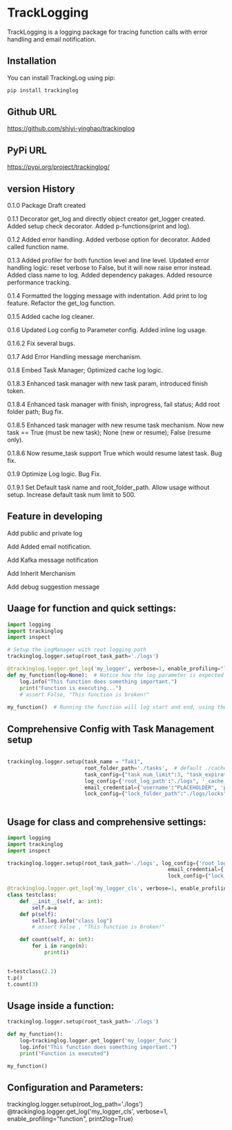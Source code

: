 # TrackLogging

TrackLogging is a logging package for tracing function calls with error handling and email notification.

## Installation

You can install TrackingLog using pip:

```bash
pip install trackinglog

```

## Github URL
https://github.com/shiyi-yinghao/trackinglog

## PyPi URL
https://pypi.org/project/trackinglog/

## version History

0.1.0 Package Draft created

0.1.1 Decorator get_log and directly object creator get_logger created. Added setup check decorator. Added p-functions(print and log).

0.1.2 Added error handling. Added verbose option for decorator. Added called function name.

0.1.3 Added profiler for both function level and line level. Updated error handling logic: reset verbose to False, but it will now raise error instead. Added class name to log. Added dependency pakages. Added resource performance tracking.

0.1.4 Formatted the logging message with indentation. Add print to log feature. Refactor the get_log function.

0.1.5 Added cache log cleaner.

0.1.6 Updated Log config to Parameter config. Added inline log usage.

0.1.6.2 Fix several bugs.

0.1.7 Add Error Handling message merchanism.

0.1.8 Embed Task Manager; Optimized cache log logic.

0.1.8.3 Enhanced task manager with new task param, introduced finish token.

0.1.8.4 Enhanced task manager with finish, inprogress, fail status; Add root folder path; Bug fix.

0.1.8.5 Enhanced task manager with new resume task mechanism. Now new task == True (must be new task); None (new or resume); False (resume only).

0.1.8.6 Now resume_task support True which would resume latest task. Bug fix.

0.1.9 Optimize Log logic. Bug Fix. 

0.1.9.1 Set Default task name and root_folder_path. Allow usage without setup. Increase default task num limit to 500.

## Feature in developing

Add public and private log

Add Added email notification. 

Add Kafka message notification

Add Inherit Merchanism

Add debug suggestion message


## Uaage for function and quick settings:

```python
import logging
import trackinglog
import inspect

# Setup the LogManager with root logging path
trackinglog.logger.setup(root_task_path='./logs')

@trackinglog.logger.get_log('my_logger', verbose=1, enable_profiling="line")
def my_function(log=None):  # Notice how the log parameter is expected
    log.info("This function does something important.")
    print("Function is executing...")
    # assert False, "This function is broken!"
    
my_function()  # Running the function will log start and end, using the specific logger

```

## Comprehensive Config with Task Management setup
```python

trackinglog.logger.setup(task_name = "Tak1",
                         root_folder_path='./tasks',  # default ./cache/__trackinglog__
                         task_config={"task_num_limit":3, "task_expiration_date":3},
                         log_config={'root_log_path':"./logs", '_cache_log_path':"./logs/cache", 'cache_log_num_limit':10, '_cache_log_day_limit':7},
                         email_credential={'username':"PLACEHOLDER", 'password':"PLACEHOLDER",  'root_emails_folder':"./logs/emails"},
                         lock_config={"lock_folder_path":"./logs/locks"})
                         
```

## Usage for class and comprehensive settings:
```python
import logging
import trackinglog
import inspect

trackinglog.logger.setup(root_task_path='./logs', log_config={'root_log_path':"./logs", '_cache_log_path':"./logs/cache", 'cache_log_num_limit':10, '_cache_log_day_limit':7},
                                                    email_credential={'username':"PLACEHOLDER", 'password':"PLACEHOLDER",  'root_emails_folder':"./logs/emails"},
                                                    lock_config={"lock_folder_path":"./logs/locks"})

@trackinglog.logger.get_log('my_logger_cls', verbose=1, enable_profiling="line", print2log=True)
class testclass:
    def __init__(self, a: int):
        self.a=a
    def p(self):
        self.log.info("class log")
        # assert False , "This function is broken!"

    def count(self, n: int):
        for i in range(n):
            print(i)
    

t=testclass(2.2)
t.p()
t.count(3)
```

## Usage inside a function:
```python
trackinglog.logger.setup(root_task_path='./logs')

def my_function():
    log=trackinglog.logger.get_logger('my_logger_func')
    log.info("This function does something important.")
    print("Function is executed")

my_function() 
```

## Configuration and Parameters:

trackinglog.logger.setup(root_log_path='./logs')
@trackinglog.logger.get_log('my_logger_cls', verbose=1, enable_profiling="function", print2log=True)